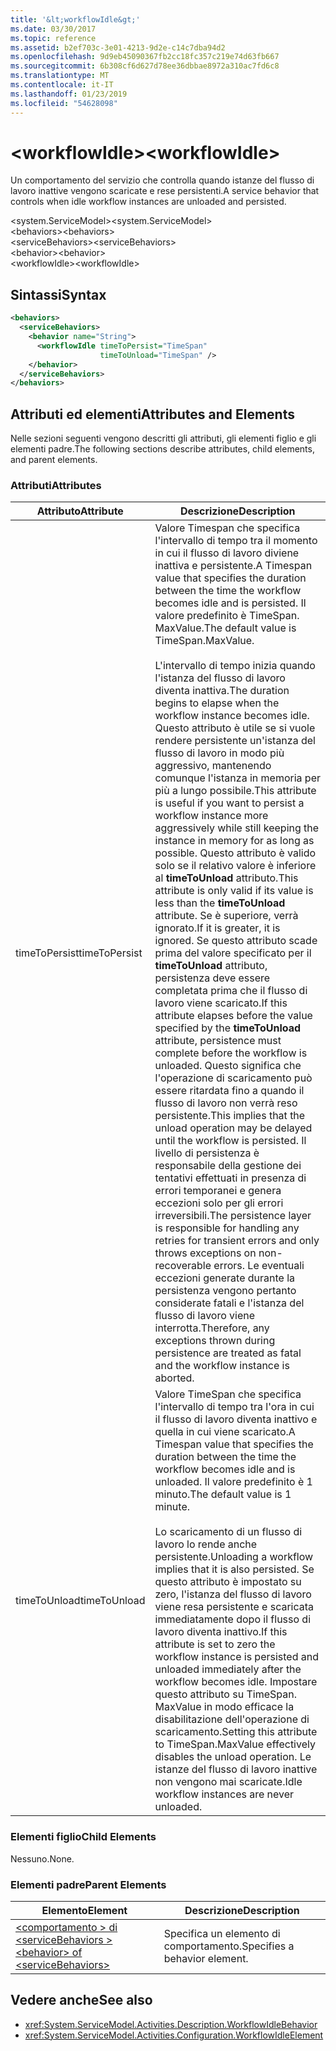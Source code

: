 ```yaml
---
title: '&lt;workflowIdle&gt;'
ms.date: 03/30/2017
ms.topic: reference
ms.assetid: b2ef703c-3e01-4213-9d2e-c14c7dba94d2
ms.openlocfilehash: 9d9eb45090367fb2cc18fc357c219e74d63fb667
ms.sourcegitcommit: 6b308cf6d627d78ee36dbbae8972a310ac7fd6c8
ms.translationtype: MT
ms.contentlocale: it-IT
ms.lasthandoff: 01/23/2019
ms.locfileid: "54628098"
---
```

# <a name="ltworkflowidlegt"></a><span data-ttu-id="e2e9f-102">&lt;workflowIdle&gt;</span><span class="sxs-lookup"><span data-stu-id="e2e9f-102">&lt;workflowIdle&gt;</span></span>
<span data-ttu-id="e2e9f-103">Un comportamento del servizio che controlla quando istanze del flusso di lavoro inattive vengono scaricate e rese persistenti.</span><span class="sxs-lookup"><span data-stu-id="e2e9f-103">A service behavior that controls when idle workflow instances are unloaded and persisted.</span></span>  
  
<span data-ttu-id="e2e9f-104">\<system.ServiceModel></span><span class="sxs-lookup"><span data-stu-id="e2e9f-104">\<system.ServiceModel></span></span>  
<span data-ttu-id="e2e9f-105">\<behaviors></span><span class="sxs-lookup"><span data-stu-id="e2e9f-105">\<behaviors></span></span>  
<span data-ttu-id="e2e9f-106">\<serviceBehaviors></span><span class="sxs-lookup"><span data-stu-id="e2e9f-106">\<serviceBehaviors></span></span>  
<span data-ttu-id="e2e9f-107">\<behavior></span><span class="sxs-lookup"><span data-stu-id="e2e9f-107">\<behavior></span></span>  
<span data-ttu-id="e2e9f-108">\<workflowIdle></span><span class="sxs-lookup"><span data-stu-id="e2e9f-108">\<workflowIdle></span></span>  
  
## <a name="syntax"></a><span data-ttu-id="e2e9f-109">Sintassi</span><span class="sxs-lookup"><span data-stu-id="e2e9f-109">Syntax</span></span>  
  
```xml  
<behaviors>
  <serviceBehaviors>
    <behavior name="String">
      <workflowIdle timeToPersist="TimeSpan" 
                    timeToUnload="TimeSpan" />
    </behavior>
  </serviceBehaviors>
</behaviors>  
```  
  
## <a name="attributes-and-elements"></a><span data-ttu-id="e2e9f-110">Attributi ed elementi</span><span class="sxs-lookup"><span data-stu-id="e2e9f-110">Attributes and Elements</span></span>  
 <span data-ttu-id="e2e9f-111">Nelle sezioni seguenti vengono descritti gli attributi, gli elementi figlio e gli elementi padre.</span><span class="sxs-lookup"><span data-stu-id="e2e9f-111">The following sections describe attributes, child elements, and parent elements.</span></span>  
  
### <a name="attributes"></a><span data-ttu-id="e2e9f-112">Attributi</span><span class="sxs-lookup"><span data-stu-id="e2e9f-112">Attributes</span></span>  
  
|<span data-ttu-id="e2e9f-113">Attributo</span><span class="sxs-lookup"><span data-stu-id="e2e9f-113">Attribute</span></span>|<span data-ttu-id="e2e9f-114">Descrizione</span><span class="sxs-lookup"><span data-stu-id="e2e9f-114">Description</span></span>|  
|---------------|-----------------|  
|<span data-ttu-id="e2e9f-115">timeToPersist</span><span class="sxs-lookup"><span data-stu-id="e2e9f-115">timeToPersist</span></span>|<span data-ttu-id="e2e9f-116">Valore Timespan che specifica l'intervallo di tempo tra il momento in cui il flusso di lavoro diviene inattiva e persistente.</span><span class="sxs-lookup"><span data-stu-id="e2e9f-116">A Timespan value that specifies the duration between the time the workflow becomes idle and is persisted.</span></span> <span data-ttu-id="e2e9f-117">Il valore predefinito è TimeSpan. MaxValue.</span><span class="sxs-lookup"><span data-stu-id="e2e9f-117">The default value is TimeSpan.MaxValue.</span></span><br /><br /> <span data-ttu-id="e2e9f-118">L'intervallo di tempo inizia quando l'istanza del flusso di lavoro diventa inattiva.</span><span class="sxs-lookup"><span data-stu-id="e2e9f-118">The duration begins to elapse when the workflow instance becomes idle.</span></span> <span data-ttu-id="e2e9f-119">Questo attributo è utile se si vuole rendere persistente un'istanza del flusso di lavoro in modo più aggressivo, mantenendo comunque l'istanza in memoria per più a lungo possibile.</span><span class="sxs-lookup"><span data-stu-id="e2e9f-119">This attribute  is useful if you want to persist a workflow instance more aggressively while still keeping the instance in memory for as long as possible.</span></span> <span data-ttu-id="e2e9f-120">Questo attributo è valido solo se il relativo valore è inferiore al **timeToUnload** attributo.</span><span class="sxs-lookup"><span data-stu-id="e2e9f-120">This attribute  is only valid if its value is less than the **timeToUnload** attribute.</span></span> <span data-ttu-id="e2e9f-121">Se è superiore, verrà ignorato.</span><span class="sxs-lookup"><span data-stu-id="e2e9f-121">If it is greater, it is ignored.</span></span> <span data-ttu-id="e2e9f-122">Se questo attributo scade prima del valore specificato per il **timeToUnload** attributo, persistenza deve essere completata prima che il flusso di lavoro viene scaricato.</span><span class="sxs-lookup"><span data-stu-id="e2e9f-122">If this attribute elapses before the value specified by the **timeToUnload** attribute, persistence must complete before the workflow is unloaded.</span></span> <span data-ttu-id="e2e9f-123">Questo significa che l'operazione di scaricamento può essere ritardata fino a quando il flusso di lavoro non verrà reso persistente.</span><span class="sxs-lookup"><span data-stu-id="e2e9f-123">This implies that the unload operation may be delayed until the workflow is persisted.</span></span> <span data-ttu-id="e2e9f-124">Il livello di persistenza è responsabile della gestione dei tentativi effettuati in presenza di errori temporanei e genera eccezioni solo per gli errori irreversibili.</span><span class="sxs-lookup"><span data-stu-id="e2e9f-124">The persistence layer is responsible for handling any retries for transient errors and only throws exceptions on non-recoverable errors.</span></span> <span data-ttu-id="e2e9f-125">Le eventuali eccezioni generate durante la persistenza vengono pertanto considerate fatali e l'istanza del flusso di lavoro viene interrotta.</span><span class="sxs-lookup"><span data-stu-id="e2e9f-125">Therefore, any exceptions thrown during persistence are treated as fatal and the workflow instance is aborted.</span></span>|  
|<span data-ttu-id="e2e9f-126">timeToUnload</span><span class="sxs-lookup"><span data-stu-id="e2e9f-126">timeToUnload</span></span>|<span data-ttu-id="e2e9f-127">Valore TimeSpan che specifica l'intervallo di tempo tra l'ora in cui il flusso di lavoro diventa inattivo e quella in cui viene scaricato.</span><span class="sxs-lookup"><span data-stu-id="e2e9f-127">A Timespan value that specifies the duration between the time the workflow becomes idle and is unloaded.</span></span> <span data-ttu-id="e2e9f-128">Il valore predefinito è 1 minuto.</span><span class="sxs-lookup"><span data-stu-id="e2e9f-128">The default value is 1 minute.</span></span><br /><br /> <span data-ttu-id="e2e9f-129">Lo scaricamento di un flusso di lavoro lo rende anche persistente.</span><span class="sxs-lookup"><span data-stu-id="e2e9f-129">Unloading a workflow implies that it is also persisted.</span></span> <span data-ttu-id="e2e9f-130">Se questo attributo è impostato su zero, l'istanza del flusso di lavoro viene resa persistente e scaricata immediatamente dopo il flusso di lavoro diventa inattivo.</span><span class="sxs-lookup"><span data-stu-id="e2e9f-130">If this attribute is set to zero the workflow instance is persisted and unloaded immediately after the workflow becomes idle.</span></span> <span data-ttu-id="e2e9f-131">Impostare questo attributo su TimeSpan. MaxValue in modo efficace la disabilitazione dell'operazione di scaricamento.</span><span class="sxs-lookup"><span data-stu-id="e2e9f-131">Setting this attribute to TimeSpan.MaxValue effectively disables the unload operation.</span></span> <span data-ttu-id="e2e9f-132">Le istanze del flusso di lavoro inattive non vengono mai scaricate.</span><span class="sxs-lookup"><span data-stu-id="e2e9f-132">Idle workflow instances are never unloaded.</span></span>|  
  
### <a name="child-elements"></a><span data-ttu-id="e2e9f-133">Elementi figlio</span><span class="sxs-lookup"><span data-stu-id="e2e9f-133">Child Elements</span></span>  
 <span data-ttu-id="e2e9f-134">Nessuno.</span><span class="sxs-lookup"><span data-stu-id="e2e9f-134">None.</span></span>  
  
### <a name="parent-elements"></a><span data-ttu-id="e2e9f-135">Elementi padre</span><span class="sxs-lookup"><span data-stu-id="e2e9f-135">Parent Elements</span></span>  
  
|<span data-ttu-id="e2e9f-136">Elemento</span><span class="sxs-lookup"><span data-stu-id="e2e9f-136">Element</span></span>|<span data-ttu-id="e2e9f-137">Descrizione</span><span class="sxs-lookup"><span data-stu-id="e2e9f-137">Description</span></span>|  
|-------------|-----------------|  
|[<span data-ttu-id="e2e9f-138">\<comportamento > di \<serviceBehaviors ></span><span class="sxs-lookup"><span data-stu-id="e2e9f-138">\<behavior> of \<serviceBehaviors></span></span>](../../../../../docs/framework/configure-apps/file-schema/windows-workflow-foundation/behavior-of-servicebehaviors-of-workflow.md)|<span data-ttu-id="e2e9f-139">Specifica un elemento di comportamento.</span><span class="sxs-lookup"><span data-stu-id="e2e9f-139">Specifies a behavior element.</span></span>|  
  
## <a name="see-also"></a><span data-ttu-id="e2e9f-140">Vedere anche</span><span class="sxs-lookup"><span data-stu-id="e2e9f-140">See also</span></span>
- <xref:System.ServiceModel.Activities.Description.WorkflowIdleBehavior>
- <xref:System.ServiceModel.Activities.Configuration.WorkflowIdleElement>
